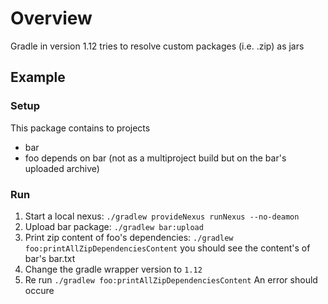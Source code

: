 # Overview

Gradle in version 1.12 tries to resolve custom packages (i.e. .zip) as jars

## Example
### Setup

This package contains to projects
 - bar
 - foo depends on bar (not as a multiproject build but on the bar's uploaded archive)

### Run
 1. Start a local nexus: `./gradlew provideNexus runNexus --no-deamon`
 2. Upload bar package: `./gradlew bar:upload`
 3. Print zip content of foo's dependencies: `./gradlew foo:printAllZipDependenciesContent`
 	you should see the content's of bar's bar.txt
 4. Change the gradle wrapper version to `1.12`
 5. Re run `./gradlew foo:printAllZipDependenciesContent`
 	An error should occure
